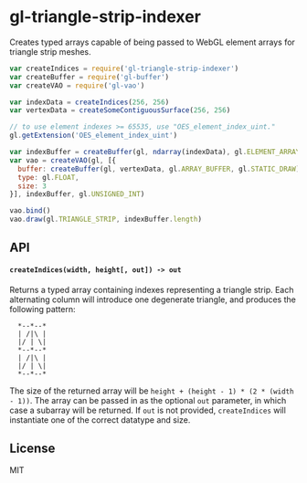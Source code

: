 # gl-triangle-strip-indexer

Creates typed arrays capable of being passed to WebGL element arrays for triangle strip
meshes.

```javascript
var createIndices = require('gl-triangle-strip-indexer')
var createBuffer = require('gl-buffer')
var createVAO = require('gl-vao')

var indexData = createIndices(256, 256)
var vertexData = createSomeContiguousSurface(256, 256)

// to use element indexes >= 65535, use "OES_element_index_uint."
gl.getExtension('OES_element_index_uint')

var indexBuffer = createBuffer(gl, ndarray(indexData), gl.ELEMENT_ARRAY_BUFFER);
var vao = createVAO(gl, [{
  buffer: createBuffer(gl, vertexData, gl.ARRAY_BUFFER, gl.STATIC_DRAW),
  type: gl.FLOAT,
  size: 3
}], indexBuffer, gl.UNSIGNED_INT)

vao.bind()
vao.draw(gl.TRIANGLE_STRIP, indexBuffer.length)
```

## API

#### `createIndices(width, height[, out]) -> out`

Returns a typed array containing indexes representing a triangle strip. Each alternating
column will introduce one degenerate triangle, and produces the following pattern:

```
  *--*--*
  | /|\ |
  |/ | \|
  *--*--*
  | /|\ |
  |/ | \|
  *--*--*
```

The size of the returned array will be `height + (height - 1) * (2 * (width - 1))`. The array
can be passed in as the optional `out` parameter, in which case a subarray will be returned.
If `out` is not provided, `createIndices` will instantiate one of the correct datatype and size.

## License

MIT
